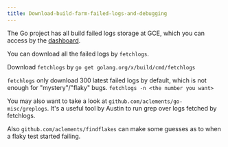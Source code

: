 ```yaml
---
title: Download-build-farm-failed-logs-and-debugging
---
```


The Go project has all build failed logs storage at GCE, which you can access by the [dashboard](https://build.golang.org/).

You can download all the failed logs by `fetchlogs`.

Download `fetchlogs` by `go get golang.org/x/build/cmd/fetchlogs`

`fetchlogs` only download 300 latest failed logs by default, which is not enough for "mystery"/"flaky" bugs.
`fetchlogs -n <the number you want>`

You may also want to take a look at
`github.com/aclements/go-misc/greplogs`. It's a useful tool by Austin
to run grep over logs fetched by fetchlogs. 

Also `github.com/aclements/findflakes` can make some guesses as to when a
flaky test started failing.
